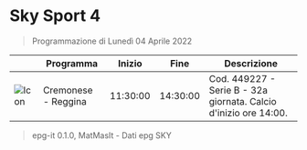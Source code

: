 # Sky Sport 4
> Programmazione di Lunedì 04 Aprile 2022

||Programma|Inizio|Fine|Descrizione|
|---|---|---|---|---|
|![Icon](https://guidatv.sky.it/uuid/5609ba58-75a8-4eec-a7ef-b35bff3a8e7f/cover?md5ChecksumParam=15da62af455c0c01e19685d0a1e09161)|Cremonese - Reggina|11:30:00|14:30:00|Cod. 449227 - Serie B - 32a giornata. Calcio d&#039;inizio ore 14:00.



 > epg-it 0.1.0, MatMasIt - Dati epg SKY